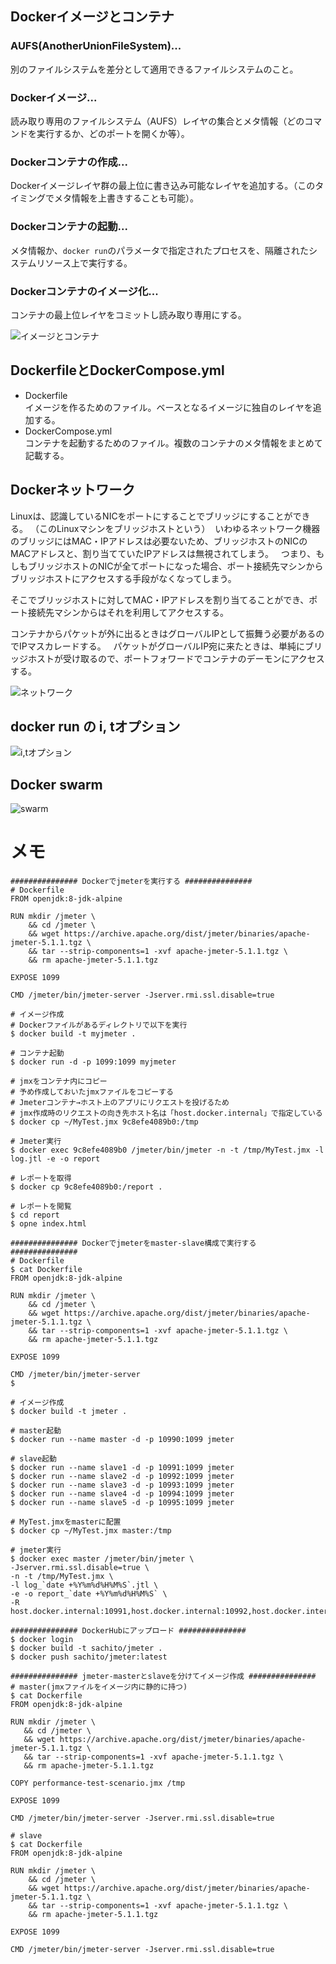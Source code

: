 ## Dockerイメージとコンテナ

### AUFS(AnotherUnionFileSystem)... 
別のファイルシステムを差分として適用できるファイルシステムのこと。  

### Dockerイメージ... 
読み取り専用のファイルシステム（AUFS）レイヤの集合とメタ情報（どのコマンドを実行するか、どのポートを開くか等）。  

### Dockerコンテナの作成... 
Dockerイメージレイヤ群の最上位に書き込み可能なレイヤを追加する。（このタイミングでメタ情報を上書きすることも可能）。  

### Dockerコンテナの起動... 
メタ情報か、`docker run`のパラメータで指定されたプロセスを、隔離されたシステムリソース上で実行する。  

### Dockerコンテナのイメージ化... 
コンテナの最上位レイヤをコミットし読み取り専用にする。


![イメージとコンテナ](/picture/Docker.png "イメージとコンテナ")
  
## DockerfileとDockerCompose.yml
- Dockerfile  
イメージを作るためのファイル。ベースとなるイメージに独自のレイヤを追加する。  
- DockerCompose.yml  
コンテナを起動するためのファイル。複数のコンテナのメタ情報をまとめて記載する。  

## Dockerネットワーク

Linuxは、認識しているNICをポートにすることでブリッジにすることができる。 （このLinuxマシンをブリッジホストという） 
いわゆるネットワーク機器のブリッジにはMAC・IPアドレスは必要ないため、ブリッジホストのNICのMACアドレスと、割り当てていたIPアドレスは無視されてしまう。  
つまり、もしもブリッジホストのNICが全てポートになった場合、ポート接続先マシンからブリッジホストにアクセスする手段がなくなってしまう。  
  
そこでブリッジホストに対してMAC・IPアドレスを割り当てることができ、ポート接続先マシンからはそれを利用してアクセスする。  
  
コンテナからパケットが外に出るときはグローバルIPとして振舞う必要があるのでIPマスカレードする。  
パケットがグローバルIP宛に来たときは、単純にブリッジホストが受け取るので、ポートフォワードでコンテナのデーモンにアクセスする。  


![ネットワーク](/picture/Docker2.png "ネットワーク")


## docker run の i, tオプション

![i,tオプション](/picture/Docker3.png "i,tオプション")


## Docker swarm

![swarm](/picture/Docker4.png "swarm")


# メモ
```
############### Dockerでjmeterを実行する ###############
# Dockerfile
FROM openjdk:8-jdk-alpine

RUN mkdir /jmeter \
    && cd /jmeter \
    && wget https://archive.apache.org/dist/jmeter/binaries/apache-jmeter-5.1.1.tgz \
    && tar --strip-components=1 -xvf apache-jmeter-5.1.1.tgz \
    && rm apache-jmeter-5.1.1.tgz

EXPOSE 1099

CMD /jmeter/bin/jmeter-server -Jserver.rmi.ssl.disable=true

# イメージ作成
# Dockerファイルがあるディレクトリで以下を実行
$ docker build -t myjmeter .

# コンテナ起動
$ docker run -d -p 1099:1099 myjmeter

# jmxをコンテナ内にコピー
# 予め作成しておいたjmxファイルをコピーする
# Jmeterコンテナ→ホスト上のアプリにリクエストを投げるため
# jmx作成時のリクエストの向き先ホスト名は「host.docker.internal」で指定している
$ docker cp ~/MyTest.jmx 9c8efe4089b0:/tmp

# Jmeter実行
$ docker exec 9c8efe4089b0 /jmeter/bin/jmeter -n -t /tmp/MyTest.jmx -l log.jtl -e -o report

# レポートを取得
$ docker cp 9c8efe4089b0:/report .

# レポートを閲覧
$ cd report
$ opne index.html
```
```
############### Dockerでjmeterをmaster-slave構成で実行する ###############
# Dockerfile
$ cat Dockerfile 
FROM openjdk:8-jdk-alpine

RUN mkdir /jmeter \
    && cd /jmeter \
    && wget https://archive.apache.org/dist/jmeter/binaries/apache-jmeter-5.1.1.tgz \
    && tar --strip-components=1 -xvf apache-jmeter-5.1.1.tgz \
    && rm apache-jmeter-5.1.1.tgz

EXPOSE 1099

CMD /jmeter/bin/jmeter-server
$

# イメージ作成
$ docker build -t jmeter .

# master起動
$ docker run --name master -d -p 10990:1099 jmeter

# slave起動
$ docker run --name slave1 -d -p 10991:1099 jmeter
$ docker run --name slave2 -d -p 10992:1099 jmeter
$ docker run --name slave3 -d -p 10993:1099 jmeter
$ docker run --name slave4 -d -p 10994:1099 jmeter
$ docker run --name slave5 -d -p 10995:1099 jmeter

# MyTest.jmxをmasterに配置
$ docker cp ~/MyTest.jmx master:/tmp

# jmeter実行
$ docker exec master /jmeter/bin/jmeter \
-Jserver.rmi.ssl.disable=true \
-n -t /tmp/MyTest.jmx \
-l log_`date +%Y%m%d%H%M%S`.jtl \
-e -o report_`date +%Y%m%d%H%M%S` \
-R host.docker.internal:10991,host.docker.internal:10992,host.docker.internal:10993,host.docker.internal:10994,host.docker.internal:10995
```
```
############### DockerHubにアップロード ###############
$ docker login
$ docker build -t sachito/jmeter .
$ docker push sachito/jmeter:latest
```
```
############### jmeter-masterとslaveを分けてイメージ作成 ###############
# master(jmxファイルをイメージ内に静的に持つ)
$ cat Dockerfile 
FROM openjdk:8-jdk-alpine

RUN mkdir /jmeter \
   && cd /jmeter \
   && wget https://archive.apache.org/dist/jmeter/binaries/apache-jmeter-5.1.1.tgz \
   && tar --strip-components=1 -xvf apache-jmeter-5.1.1.tgz \
   && rm apache-jmeter-5.1.1.tgz

COPY performance-test-scenario.jmx /tmp

EXPOSE 1099

CMD /jmeter/bin/jmeter-server -Jserver.rmi.ssl.disable=true

# slave
$ cat Dockerfile 
FROM openjdk:8-jdk-alpine

RUN mkdir /jmeter \
    && cd /jmeter \
    && wget https://archive.apache.org/dist/jmeter/binaries/apache-jmeter-5.1.1.tgz \
    && tar --strip-components=1 -xvf apache-jmeter-5.1.1.tgz \
    && rm apache-jmeter-5.1.1.tgz

EXPOSE 1099

CMD /jmeter/bin/jmeter-server -Jserver.rmi.ssl.disable=true
```
